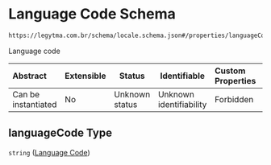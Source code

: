 # Language Code Schema

```txt
https://legytma.com.br/schema/locale.schema.json#/properties/languageCode
```

Language code


| Abstract            | Extensible | Status         | Identifiable            | Custom Properties | Additional Properties | Access Restrictions | Defined In                                                                  |
| :------------------ | ---------- | -------------- | ----------------------- | :---------------- | --------------------- | ------------------- | --------------------------------------------------------------------------- |
| Can be instantiated | No         | Unknown status | Unknown identifiability | Forbidden         | Allowed               | none                | [locale.schema.json\*](../schema/locale.schema.json "open original schema") |

## languageCode Type

`string` ([Language Code](locale-properties-language-code.md))
